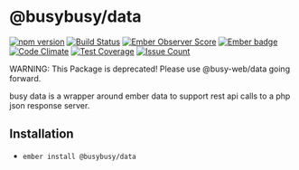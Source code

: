 # @busybusy/data
[![npm version](https://badge.fury.io/js/busy-data.svg)](https://badge.fury.io/js/busy-data)
[![Build Status](https://travis-ci.org/busybusy/webapp-busy-data.svg?branch=master)](https://travis-ci.org/busybusy/webapp-busy-data)
[![Ember Observer Score](https://emberobserver.com/badges/busy-data.svg)](https://emberobserver.com/addons/busy-data)
[![Ember badge][ember-badge]][embadge]
[![Code Climate](https://codeclimate.com/github/busybusy/webapp-busy-data/badges/gpa.svg)](https://codeclimate.com/github/busybusy/webapp-busy-data)
[![Test Coverage](https://codeclimate.com/github/busybusy/webapp-busy-data/badges/coverage.svg)](https://codeclimate.com/github/busybusy/webapp-busy-data/coverage)
[![Issue Count](https://codeclimate.com/github/busybusy/webapp-busy-data/badges/issue_count.svg)](https://codeclimate.com/github/busybusy/webapp-busy-data)

WARNING: This Package is deprecated! Please use @busy-web/data going forward.

busy data is a wrapper around ember data to support rest api calls to a php json response server.

## Installation

* `ember install @busybusy/data`

[embadge]: http://embadge.io/
[ember-badge]: https://embadge.io/v1/busybusy/webapp-busy-data/master/ember-cli
